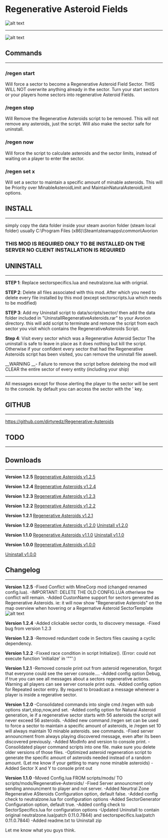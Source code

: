 # Regenerative Asteroid Fields
![alt text](http://imgur.com/MAEqA0zh.png)

___

![alt text](http://imgur.com/dZr8rJZ.png)

## Commands
___
### /regen start
Will force a sector to become a Regenerative Asteroid Field Sector. THIS WILL NOT overwrite anything already in the sector. Turn your start sectors or your players home sectors into regenerative Asteroid Fields.

### /regen stop
Will Remove the Regenerative Asteroids script to be removed. This will not remove any asteroids, just the script. Will also make the sector safe for uninstall.

### /regen now
Will force the script to calculate asteroids and the sector limits, instead of waiting on a player to enter the sector.

### /regen set x
Will set a sector to maintain a specific amount of minable asteroids. This will be Priority over MinableAsteroidLimit and MaintainNaturalAsteroidLimit options.


## INSTALL
___

simply copy the data folder inside your steam avorion folder (steam local folder) usually C:\Program Files (x86)\Steam\steamapps\common\Avorion

### THIS MOD IS REQUIRED ONLY TO BE INSTALLED ON THE SERVER NO CLIENT INSTALLATION IS REQUIRED

## UNINSTALL
___

__STEP 1__: Replace sectorspecifics.lua and neutralzone.lua with orignial.

__STEP 2__: Delete all files associated with this mod.
	After which you need to delete every file installed by this mod (except sectorscripts.lua which needs to be modified)

__STEP 3__: Add my Uninstall script to data/scripts/sector/
	then add the data folder included in "UninstallRegenerativeAsteroids.rar" to your Avorion directory. this will add script to terminate and remove the script from each sector you visit which contains the RegenerativeAsteroids Script.

__Step 4__: Visit every sector which was a Regenerative Asteroid Sector
	The uninstall is safe to leave in place as it does nothing but kill the script.
	Otherwise if your confident every sector that had the Regenerative Asteroids script has been visited, you can remove the uninstall file aswell.

__WARNING __- Failure to remove the script before deleteing the mod will CLEAR the entire sector of every entity (including your ship)

___

All messages except for those alerting the player to the sector will be sent to the console. by default you can access the sector with the ' key.

## GITHUB
___
https://github.com/dirtyredz/Regenerative-Asteroids

## TODO
___



## Downloads
___
__Version 1.2.5__
[Regenerative Asteroids v1.2.5]()

__Version 1.2.4__
[Regenerative Asteroids v1.2.4](https://www.dropbox.com/s/5olg83i9iikwdxh/Regenerative-Asteroids-V1.2.4.zip?dl=0)

__Version 1.2.3__
[Regenerative Asteroids v1.2.3](https://www.dropbox.com/s/p81jf2u4ccbkcwp/Regenerative-Asteroids-V1.2.3.zip?dl=0)

__Version 1.2.2__
[Regenerative Asteroids v1.2.2](https://www.dropbox.com/s/6ile21i9vls4xn0/Regenerative-Asteroids-V1.2.2.zip?dl=0)

__Version 1.2.1__
[Regenerative Asteroids v1.2.1](https://www.dropbox.com/s/uev023id2xpnhqp/Regenerative-Asteroids-V1.2.1.zip?dl=0)

__Version 1.2.0__
[Regenerative Asteroids v1.2.0](https://www.dropbox.com/s/duj9tqxrjadyyl7/Regenerative-Asteroids-V1.2.0.zip?dl=0)
[Uninstall v1.2.0](https://www.dropbox.com/s/180qlb9sx48xk61/Uninstall-Regenerative-Asteroids-V1.2.0.zip?dl=0)


__Version 1.1.0__
[Regenerative Asteroids v1.1.0](https://www.dropbox.com/s/pfqbv8ltoyvd47y/Regenerative-Asteroids-V1.1.0.zip?dl=0)
[Uninstall v1.1.0](https://www.dropbox.com/s/ducto7s4qxr5uvf/Uninstall-Regenerative-Asteroids-V1.1.0.zip?dl=0)


__Version 1.0.0__
[Regenerative Asteroids v1.0.0](https://www.dropbox.com/s/zqhb99t73arpehi/RegenerativeAsteroids.rar?dl=0)

[Uninstall v1.0.0](https://www.dropbox.com/s/xs609eqpwyd2vqr/UninstallRegenerativeAsteroids.RAR?dl=0)


## Changelog
___
__Version 1.2.5__
-Fixed Conflict with MineCorp mod (changed renamed config.lua).
-IMPORTANT:  DELETE THE OLD CONFIG.LUA otheriwse the conflict will remain.
-Added CustonName support for sectors generated as Regenerative Asteroids.
  ie: it will now show "Regenerative Asteroids" on the map overview when hovering or a Regernative Asteroid SectorTemplate
  ![alt text](http://imgur.com/XEnUQLS.png)

__Version 1.2.4__
-Added clickable sector cords, to discovery message.
-Fixed bug from version 1.2.3

__Version 1.2.3__
-Removed redundant code in Sectors files causing a cyclic dependency.

__Version 1.2.2__
-Fixxed race condition in script Initialize().  (Error: could not execute function 'initialize' in '""':)

__Version 1.2.1__
-Removed console print out from asteroid regeneration, forgot that everyone could see the server console....
-Added config option Debug, if true you can see all messages about a sectors regenerative actions. Warning all players can see server console print outs.
-Added config option for Repeated sector entry. By request to broadcast a message whenever a player is inside a regerative sector.


__Version 1.2.0__
-Consolidated commands into single cmd /regen with sub options start,stop,now,and set.
-Added config option for Natural Asteroid generation, ie if a regenerative sector starts with 56 asteroids the script will never exceed 56 asteroids.
-Added new command /regen set can be used to force a sector to maintain a specific amount of asteroids, ie /regen set 10 will always maintain 10 minable asteroids. see commands.
-Fixed server announcment from always playing discovered message, even after its been discovered previously.
-Added ModInfo and version to console print.
-Consolidated player command scripts into one file. make sure you delete older versions of those files.
-Optimized asteroid regeneration script to generate the specific amount of asteroids needed instead of a random amount. (Let me know if your getting to many none minable asteroids)
-Added Sector X and Y to console print out

__Version 1.1.0__
-Moved Config.lua FROM scripts/mods/ TO scripts/mods/Regenerative-Asteroids/
-Fixed Server announcment only sending announcment to player and not server.
-Added Neurtral Zone Regenerative ASteroids Configuration option, default false.
-Added config check to neutralzone.lua for configuration options
-Added SectorGenerator Configuration option, default true.
-Added config check to SectorSpecifics.lua for configuration options
-Updated Uninstall to contain original neutralzone.lua(patch 0.11.0.7844) and sectorspecifics.lua(patch 0.11.0.7844)
-Added readme.txt to Uninstall zip



Let me know what you guys think.
